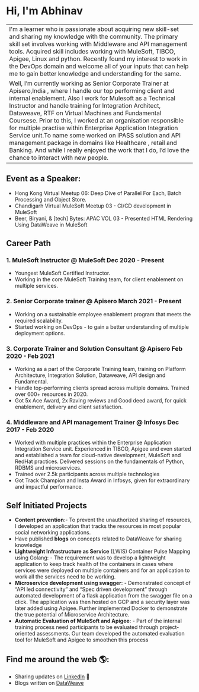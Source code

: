 # Hi, I'm Abhinav


<table >
  <tr>   
     <td>
     I'm a learner who is passionate about acquiring new skill-set and sharing my knowledge with the community. The primary skill set involves working with Middleware and API management tools. Acquired skill includes working with MuleSoft, TIBCO, Apigee, Linux and python. Recently found my interest to work in the DevOps domain and welcome all of your inputs that can help me to gain better knowledge and understanding for the same. 
       </td>
  </tr>
  
  
  
  <tr>
  <td>
  Well, I’m currently working as Senior Corporate Trainer at Apisero,India , where I handle our top performing client and internal enablement. Also I work for Mulesoft as a Technical Instructor and handle training for Integration Architect, Dataweave, RTF on Virtual Machines and Fundamental Coursese. Prior to this, I worked at an organisation  responsible for multiple practise within Enterprise Application Integration Service unit.To name some worked on iPASS solution and API management package in domains like Healthcare , retail and Banking. And while I really enjoyed the work that I do, I’d love the chance to interact with new people. 
  </td>
  </tr>
</table>




## Event as a Speaker:
- Hong Kong Virtual Meetup 06: Deep Dive of Parallel For Each, Batch Processing and Object Store.
- Chandigarh Virtual MuleSoft Meetup 03 - CI/CD development in MuleSoft
- Beer, Biryani, & \[tech] Bytes: APAC VOL 03 - Presented HTML Rendering Using DataWeave in MuleSoft


## Career Path

### 1. MuleSoft Instructor @ MuleSoft Dec 2020 - Present 
- Youngest MuleSoft Certified Instructor. 
- Working in the core MuleSoft Training team, for client enablement on multiple services.

### 2. Senior Corporate trainer @ Apisero March 2021 - Present 
- Working on a sustainable employee enablement program that meets the required scalability. 
- Started working on DevOps - to gain a better understanding of multiple deployment options.

### 3. Corporate Trainer and Solution Consultant @ Apisero Feb 2020 - Feb 2021 
- Working as a part of the Corporate Training team, training on Platform Architecture, Integration Solution, Dataweave, API design and Fundamental. 
- Handle top-performing clients spread across multiple domains. Trained over 600+ resources in 2020. 
- Got 5x Ace Award, 2x Raving reviews and Good deed award, for quick enablement, delivery and client satisfaction. 

### 4. Middleware and API management Trainer @ Infosys Dec 2017 - Feb 2020 
- Worked with multiple practices within the Enterprise Application Integration Service unit. Experienced in TIBCO, Apigee and even started and established a team for cloud-native development, MuleSoft and RedHat practices. Delivered sessions on the fundamentals of Python, RDBMS and microservices. 
- Trained over 2.5k participants across multiple technologies 
- Got Track Champion and Insta Award in Infosys, given for extraordinary and impactful performance.

## Self Initiated Projects
- **Content prevention**:- To prevent the unauthorized sharing of resources, I developed an application that tracks the resources in most popular social networking applications.
- Have published **blogs** on concepts related to DataWeave for sharing knowledge 
- **Lightweight Infrastructure as Service** (LWIS) Container Pulse Mapping using Golang: - The requirement was to develop a lightweight application to keep track health of the containers in cases where services were deployed on multiple containers and for an application to work all the services need to be working. 
- **Microservice development using swagger**: - Demonstrated concept of “API led connectivity” and “Spec driven development” through automated development of a flask application from the swagger file on a click. The application was then hosted on GCP and a security layer was later added using Apigee. Further implemented Docker to demonstrate the true potential of Microservice Architecture. 
- **Automatic Evaluation of MuleSoft and Apigee**: - Part of the internal training process need participants to be evaluated through project-oriented assessments. Our team developed the automated evaluation tool for MuleSoft and Apigee to smoothen this process


## Find me around the web 🌎: 
- Sharing updates on <a href="https://www.linkedin.com/in/abhinav-patel">LinkedIn</a> 💼
- Blogs written on <a href="https://www.apisero.com/?s=abhinav"> DataWeave </a>
